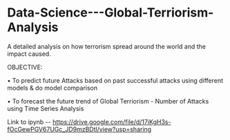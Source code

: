 # Data-Science---Global-Terriorism-Analysis

A detailed analysis on how terrorism spread around the world and the impact caused.

OBJECTIVE:
<p>• To predict future Attacks based on past successful attacks using different models & 
do model comparison
</p>
• To forecast the future trend of Global Terriorism - Number of Attacks using Time 
Series Analysis

Link to ipynb -- https://drive.google.com/file/d/17iKgH3s-fOcGewPGV67UGc_JD9mzBDtl/view?usp=sharing

